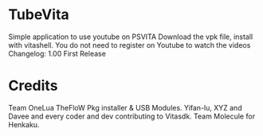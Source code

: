 # TubeVita
Simple application to use youtube on PSVITA
Download the vpk file, install with vitashell. You do not need to register on Youtube to watch the videos 
Changelog: 
1.00 
First Release
# Credits
Team OneLua
TheFloW Pkg installer & USB Modules.
Yifan-lu, XYZ and Davee and every coder and dev contributing to Vitasdk.
Team Molecule for Henkaku.
